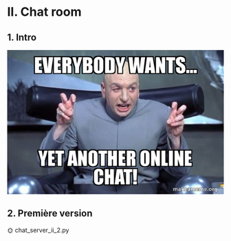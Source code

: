 # II. Chat room

## 1. Intro

![Yet another](./img/yet_another.jpg)

## 2. Première version

🌞 chat_server_ii_2.py